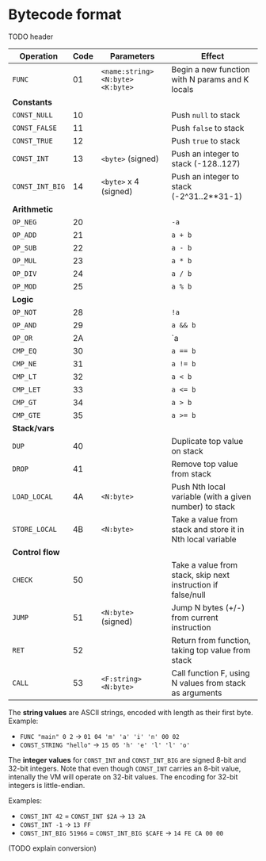 # Bytecode format

TODO header

| Operation        | Code | Parameters                        | Effect                                                       |
| ---------------- | ---- | --------------------------------- | ------------------------------------------------------------ |
| `FUNC`           | 01   | `<name:string> <N:byte> <K:byte>` | Begin a new function with N params and K locals              |
| **Constants**    |      |                                   |                                                              |
| `CONST_NULL`     | 10   |                                   | Push `null` to stack                                         |
| `CONST_FALSE`    | 11   |                                   | Push `false` to stack                                        |
| `CONST_TRUE`     | 12   |                                   | Push `true` to stack                                         |
| `CONST_INT`      | 13   | `<byte>` (signed)                 | Push an integer to stack (-128..127)                         |
| `CONST_INT_BIG`  | 14   | `<byte>` x 4 (signed)             | Push an integer to stack (-2^31..2**31-1)                    |
| **Arithmetic**   |      |                                   |                                                              |
| `OP_NEG`         | 20   |                                   | `-a`                                                         |
| `OP_ADD`         | 21   |                                   | `a + b`                                                      |
| `OP_SUB`         | 22   |                                   | `a - b`                                                      |
| `OP_MUL`         | 23   |                                   | `a * b`                                                      |
| `OP_DIV`         | 24   |                                   | `a / b`                                                      |
| `OP_MOD`         | 25   |                                   | `a % b`                                                      |
| **Logic**        |      |                                   |                                                              |
| `OP_NOT`         | 28   |                                   | `!a`                                                         |
| `OP_AND`         | 29   |                                   | `a && b`                                                     |
| `OP_OR`          | 2A   |                                   | `a || b`                                                     |
| `CMP_EQ`         | 30   |                                   | `a == b`                                                     |
| `CMP_NE`         | 31   |                                   | `a != b`                                                     |
| `CMP_LT`         | 32   |                                   | `a < b`                                                      |
| `CMP_LET`        | 33   |                                   | `a <= b`                                                     |
| `CMP_GT`         | 34   |                                   | `a > b`                                                      |
| `CMP_GTE`        | 35   |                                   | `a >= b`                                                     |
| **Stack/vars**   |      |                                   |                                                              |
| `DUP`            | 40   |                                   | Duplicate top value on stack                                 |
| `DROP`           | 41   |                                   | Remove top value from stack                                  |
| `LOAD_LOCAL`     | 4A   | `<N:byte>`                        | Push Nth local variable (with a given number) to stack       |
| `STORE_LOCAL`    | 4B   | `<N:byte>`                        | Take a value from stack and store it in Nth local variable   |
| **Control flow** |      |                                   |                                                              |
| `CHECK`          | 50   |                                   | Take a value from stack, skip next instruction if false/null |
| `JUMP`           | 51   | `<N:byte>` (signed)               | Jump N bytes (+/-) from current instruction                  |
| `RET`            | 52   |                                   | Return from function, taking top value from stack            |
| `CALL`           | 53   | `<F:string> <N:byte>`             | Call function F, using N values from stack as arguments      |


The **string values** are ASCII strings, encoded with length as their first byte. Example:
* `FUNC "main" 0 2` -> `01 04 'm' 'a' 'i' 'n' 00 02`
* `CONST_STRING "hello"` -> `15 05 'h' 'e' 'l' 'l' 'o'`

The **integer values** for `CONST_INT` and `CONST_INT_BIG` are signed 8-bit and 32-bit integers. Note that even though `CONST_INT` carries an 8-bit value, intenally the VM will operate on 32-bit values. The encoding for 32-bit integers is little-endian.

Examples:
* `CONST_INT 42` = `CONST_INT $2A` -> `13 2A`
* `CONST_INT -1` -> `13 FF`
* `CONST_INT_BIG 51966` = `CONST_INT_BIG $CAFE` -> `14 FE CA 00 00`


(TODO explain conversion)
